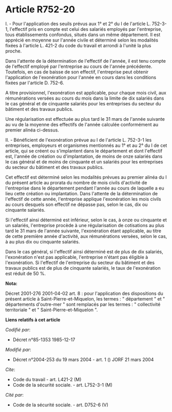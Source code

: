 # Article R752-20

I. - Pour l'application des seuils prévus aux 1° et 2° du I de l'article L. 752-3-1, l'effectif pris en compte est celui des
salariés employés par l'entreprise, tous établissements confondus, situés dans un même département. Il est apprécié en
moyenne sur l'année civile et déterminé selon les modalités fixées à l'article  L. 421-2 du code du travail et arrondi à
l'unité la plus proche.

Dans l'attente de la détermination de l'effectif de l'année, il est tenu compte de l'effectif employé par l'entreprise au
cours de l'année précédente. Toutefois, en cas de baisse de son effectif, l'entreprise peut obtenir l'application de
l'exonération pour l'année en cours dans les conditions fixées par l'article D. 752-6.

A titre provisionnel, l'exonération est applicable, pour chaque mois civil, aux rémunérations versées au cours du mois dans
la limite de dix salariés dans le cas général et de cinquante salariés pour les entreprises du secteur du bâtiment et des
travaux publics.

Une régularisation est effectuée au plus tard le 31 mars de l'année suivante au vu de la moyenne des effectifs de l'année
calculée conformément au premier alinéa ci-dessus.

II. - Bénéficient de l'exonération prévue au I de l'article L. 752-3-1 les entreprises, employeurs et organismes mentionnés
au 1° et au 2° du I de cet article, qui se créent ou s'implantent dans le département et dont l'effectif est, l'année de
création ou d'implantation, de moins de onze salariés dans le cas général et de moins de cinquante et un salariés pour les
entreprises du secteur du bâtiment et des travaux publics.

Cet effectif est déterminé selon les modalités prévues au premier alinéa du I du présent article au prorata du nombre de mois
civils d'activité de l'entreprise dans le département pendant l'année au cours de laquelle a eu lieu cette création ou
implantation. Dans l'attente de la détermination de l'effectif de cette année, l'entreprise applique l'exonération les mois
civils au cours desquels son effectif ne dépasse pas, selon le cas, dix ou cinquante salariés.

Si l'effectif ainsi déterminé est inférieur, selon le cas, à onze ou cinquante et un salariés, l'entreprise procède à une
régularisation de cotisations au plus tard le 31 mars de l'année suivante, l'exonération étant applicable, au titre de cette
première année d'activité, aux rémunérations versées, selon le cas, à au plus dix ou cinquante salariés.

Dans le cas général, si l'effectif ainsi déterminé est de plus de dix salariés, l'exonération n'est pas applicable,
l'entreprise n'étant pas éligible à l'exonération. Si l'effectif de l'entreprise du secteur du bâtiment et des travaux
publics est de plus de cinquante salariés, le taux de l'exonération est réduit de 50 %.

**Nota:**

Décret 2001-276 2001-04-02 art. 8 : pour l'application des dispositions du présent article à Saint-Pierre-et-Miquelon, les
termes : " département " et " départements d'outre-mer " sont remplacés par les termes : " collectivité territoriale " et "
Saint-Pierre-et-Miquelon ".

**Liens relatifs à cet article**

_Codifié par_:

  - Décret n°85-1353 1985-12-17

_Modifié par_:

  - Décret n°2004-253 du 19 mars 2004 - art. 1 () JORF 21 mars 2004

_Cite_:

  - Code du travail - art. L421-2 (M)
  - Code de la sécurité sociale. - art. L752-3-1 (M)

_Cité par_:

  - Code de la sécurité sociale. - art. D752-6 (V)
